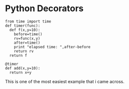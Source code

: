 # Python Decorators

````
from time import time
def timer(func):
  def f(x,y=10):
    before=time()
    rv=func(x,y)
    after=time()
    print "elapsed time: ",after-before
    return rv
  return f

@timer
def add(x,y=10):
  return x+y
````

This is one of the most easiest example that i came across.
